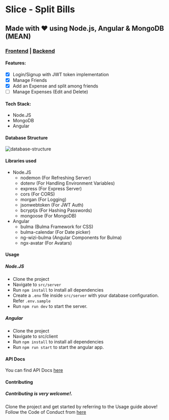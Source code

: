 # Slice - Split Bills

## Made with ❤ using Node.js, Angular & MongoDB (MEAN)

### [Frontend](https://slice-app.netlify.app/) | [Backend](https://slice-nodejs.herokuapp.com)

#### Features:

- [x] Login/Signup with JWT token implementation
- [x] Manage Friends
- [x] Add an Expense and split among friends
- [ ] Manage Expenses (Edit and Delete)

#### Tech Stack:

- Node.JS
- MongoDB
- Angular

#### Database Structure

![database-structure](https://app.lucidchart.com/publicSegments/view/15abc59b-5ed6-4cdd-a18f-2364474c6ef1/image.png)

#### Libraries used

- Node.JS
  - nodemon (For Refreshing Server)
  - dotenv (For Handling Environment Variables)
  - express (For Express Server)
  - cors (For CORS)
  - morgan (For Logging)
  - jsonwebtoken (For JWT Auth)
  - bcryptjs (For Hashing Passwords)
  - mongoose (For MongoDB)
- Angular
  - bulma (Bulma Framework for CSS)
  - bulma-calendar (For Date picker)
  - ng-wizi-bulma (Angular Components for Bulma)
  - ngx-avatar (For Avatars)

#### Usage

##### Node.JS

- Clone the project
- Navigate to `src/server`
- Run `npm install` to install all dependencies
- Create a `.env` file inside `src/server` with your database configuration. Refer `.env.sample`
- Run `npm run dev` to start the server.

##### Angular

- Clone the project
- Navigate to src/client
- Run `npm install` to install all dependencies
- Run `npm run start` to start the angular app.

#### API Docs

You can find API Docs [here](https://slice-api-docs.netlify.app/)

#### Contributing

##### Contributing is very welcome!.
Clone the project and get started by referring to the Usage guide above!
Follow the Code of Conduct from [here](https://github.com/mtwn105/slice/blob/master/CODE_OF_CONDUCT.md)


 
